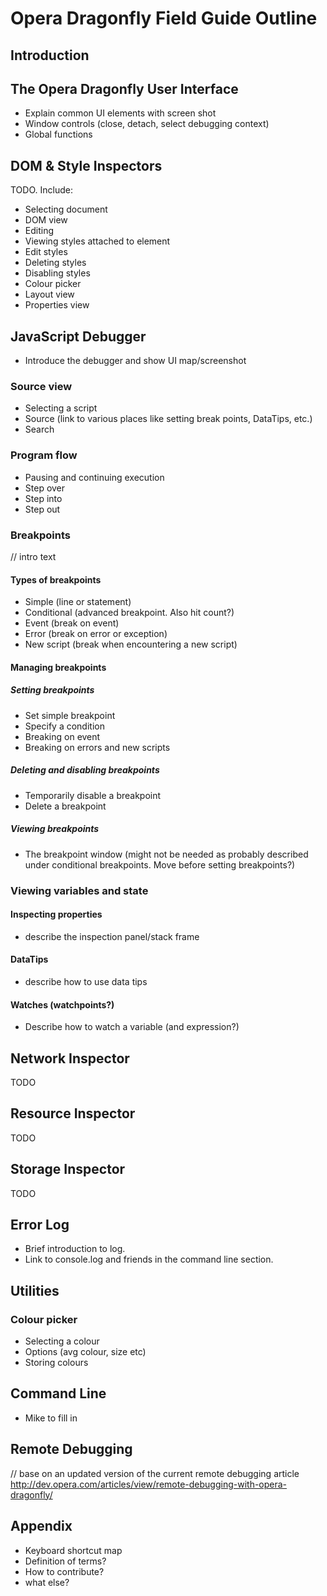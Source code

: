 # Opera Dragonfly Field Guide Outline #

## Introduction ##

## The Opera Dragonfly User Interface ##

* Explain common UI elements with screen shot
* Window controls (close, detach, select debugging context)
* Global functions

## DOM & Style Inspectors ##
TODO. Include:
* Selecting document
* DOM view
* Editing
* Viewing styles attached to element
* Edit styles
* Deleting styles
* Disabling styles
* Colour picker
* Layout view
* Properties view

## JavaScript Debugger ##
* Introduce the debugger and show UI map/screenshot 

### Source view ###
* Selecting a script
* Source (link to various places like setting break points, DataTips, etc.)
* Search

### Program flow ###
* Pausing and continuing execution 
* Step over
* Step into
* Step out

### Breakpoints ###
// intro text

#### Types of breakpoints ####
* Simple (line or statement)
* Conditional (advanced breakpoint. Also hit count?)
* Event (break on event)
* Error (break on error or exception)
* New script (break when encountering a new script)

#### Managing breakpoints ####

##### Setting breakpoints #####
* Set simple breakpoint
* Specify a condition 
* Breaking on event
* Breaking on errors and new scripts

##### Deleting and disabling breakpoints #####
* Temporarily disable a breakpoint
* Delete a breakpoint

##### Viewing breakpoints #####
* The breakpoint window (might not be needed as probably described under conditional breakpoints. Move before setting breakpoints?)

### Viewing variables and state ###

#### Inspecting properties ####
* describe the inspection panel/stack frame

#### DataTips ####
* describe how to use data tips 

#### Watches (watchpoints?) ####
* Describe how to watch a variable (and expression?)

## Network Inspector ##
TODO

## Resource Inspector ##
TODO

## Storage Inspector ##
TODO

## Error Log ##
* Brief introduction to log. 
* Link to console.log and friends in the command line section.

## Utilities ##
### Colour picker ###
* Selecting a colour
* Options (avg colour, size etc)
* Storing colours 

## Command Line ##
* Mike to fill in

## Remote Debugging ##
// base on an updated version of the current remote debugging article http://dev.opera.com/articles/view/remote-debugging-with-opera-dragonfly/

## Appendix ##
* Keyboard shortcut map
* Definition of terms?
* How to contribute?
* what else?